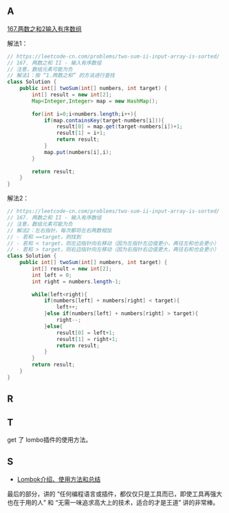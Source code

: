 

## A

[167.两数之和2输入有序数组](https://leetcode-cn.com/problems/two-sum-ii-input-array-is-sorted/)

解法1：
```java
// https://leetcode-cn.com/problems/two-sum-ii-input-array-is-sorted/
// 167. 两数之和 II - 输入有序数组
// 注意，数组元素可能为负
// 解法1：按 “1.两数之和” 的方法进行查找
class Solution {
    public int[] twoSum(int[] numbers, int target) {
        int[] result = new int[2];
        Map<Integer,Integer> map = new HashMap();
        
        for(int i=0;i<numbers.length;i++){
            if(map.containsKey(target-numbers[i])){
                result[0] = map.get(target-numbers[i])+1;
                result[1] = i+1;
                return result;
            }
            map.put(numbers[i],i);
        }
        
        return result;
    }
}
```

解法2：
```java
// https://leetcode-cn.com/problems/two-sum-ii-input-array-is-sorted/
// 167. 两数之和 II - 输入有序数组
// 注意，数组元素可能为负
// 解法2：左右指针，每次都将左右两数相加
// - 若和 ==target，则找到
// - 若和 < target，则左边指针向右移动（因为左指针左边值更小，再往左和也会更小）
// - 若和 > target，则右边指针向左移动（因为右指针右边值更大，再往右和也会更小）
class Solution {
    public int[] twoSum(int[] numbers, int target) {
        int[] result = new int[2];
        int left = 0;
        int right = numbers.length-1;
        
        while(left<right){
            if(numbers[left] + numbers[right] < target){
                left++;
            }else if(numbers[left] + numbers[right] > target){
                right--;
            }else{
                result[0] = left+1;
                result[1] = right+1;
                return result;
            }
        }
        return result;
    }
}
```


## R


## T
get 了 lombo插件的使用方法。


## S
- [Lombok介绍、使用方法和总结](https://www.cnblogs.com/heyonggang/p/8638374.html)

最后的部分，讲的 “任何编程语言或插件，都仅仅只是工具而已，即使工具再强大也在于用的人” 和 “无需一味追求高大上的技术，适合的才是王道” 讲的非常棒。


